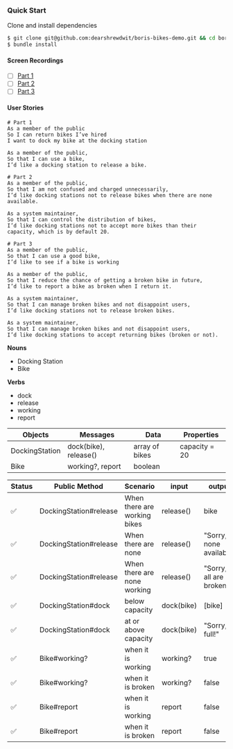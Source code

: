 ### Quick Start

Clone and install dependencies
```sh
$ git clone git@github.com:dearshrewdwit/boris-bikes-demo.git && cd boris-bikes-demo
$ bundle install
```

#### Screen Recordings
- [ ] [Part 1](https://youtu.be/hbQq5uHIceQ)
- [ ] [Part 2](https://youtu.be/YEBA9NOS6ec)
- [ ] [Part 3](https://youtu.be/x_nwIpFRlGc)

#### User Stories
```
# Part 1
As a member of the public
So I can return bikes I’ve hired
I want to dock my bike at the docking station

As a member of the public,
So that I can use a bike,
I’d like a docking station to release a bike.
```
```
# Part 2
As a member of the public,
So that I am not confused and charged unnecessarily,
I’d like docking stations not to release bikes when there are none available.

As a system maintainer,
So that I can control the distribution of bikes,
I’d like docking stations not to accept more bikes than their capacity, which is by default 20.
```


```
# Part 3
As a member of the public,
So that I can use a good bike,
I’d like to see if a bike is working

As a member of the public,
So that I reduce the chance of getting a broken bike in future,
I’d like to report a bike as broken when I return it.

As a system maintainer,
So that I can manage broken bikes and not disappoint users,
I’d like docking stations not to release broken bikes.

As a system maintainer,
So that I can manage broken bikes and not disappoint users,
I’d like docking stations to accept returning bikes (broken or not).
```

**Nouns**
- Docking Station
- Bike

**Verbs**
- dock
- release
- working
- report

**Objects** | **Messages** | **Data** | **Properties**
-|-|-|-
DockingStation | dock(bike), release() | array of bikes | capacity = 20
Bike | working?, report | boolean

**Status** | **Public Method** | **Scenario** | input | output
-|-|-|-|-
✅ | DockingStation#release | When there are working bikes | release() | bike
✅ | DockingStation#release | When there are none | release() | "Sorry, none available"
✅ | DockingStation#release | When there are none working | release() | "Sorry, all are broken"
✅ | DockingStation#dock | below capacity | dock(bike) | [bike]
✅ | DockingStation#dock | at or above capacity | dock(bike) | "Sorry, full!"
✅ | Bike#working? | when it is working | working? | true
✅ | Bike#working? | when it is broken | working? | false
✅ | Bike#report | when it is working | report | false
✅ | Bike#report | when it is broken | report | false
